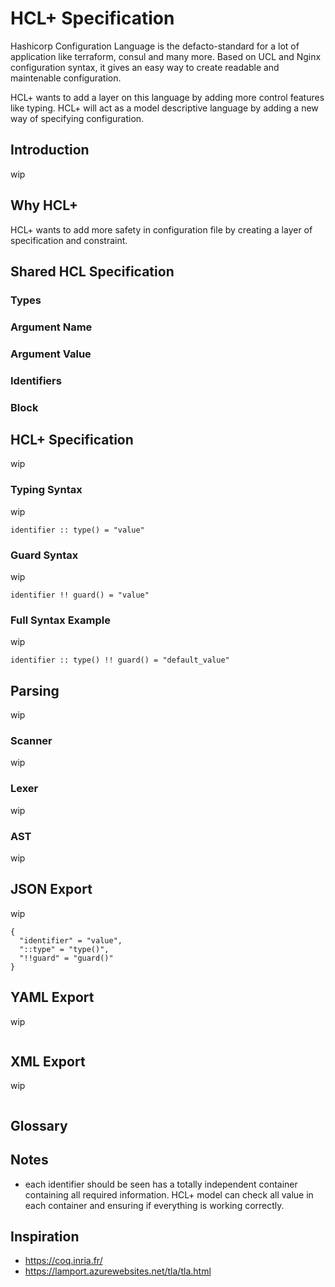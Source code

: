 # HCL+ Specification

Hashicorp Configuration Language is the defacto-standard for a lot of
application like terraform, consul and many more. Based on UCL and
Nginx configuration syntax, it gives an easy way to create readable
and maintenable configuration.

HCL+ wants to add a layer on this language by adding more control
features like typing. HCL+ will act as a model descriptive language by
adding a new way of specifying configuration.

## Introduction

wip

## Why HCL+

HCL+ wants to add more safety in configuration file by creating a
layer of specification and constraint. 

## Shared HCL Specification

### Types

### Argument Name

### Argument Value

### Identifiers

### Block

## HCL+ Specification

wip

### Typing Syntax

wip

```
identifier :: type() = "value"
```

### Guard Syntax

wip

```
identifier !! guard() = "value"
```

### Full Syntax Example

wip

```
identifier :: type() !! guard() = "default_value"
```

## Parsing

wip

### Scanner

wip

### Lexer

wip

### AST

wip

## JSON Export

wip

```
{
  "identifier" = "value",
  "::type" = "type()",
  "!!guard" = "guard()"
}

```

## YAML Export

wip

```
```

## XML Export

wip

```
```

## Glossary

## Notes

 * each identifier should be seen has a totally independent container
   containing all required information. HCL+ model can check all value
   in each container and ensuring if everything is working correctly.

## Inspiration

 * https://coq.inria.fr/
 * https://lamport.azurewebsites.net/tla/tla.html
